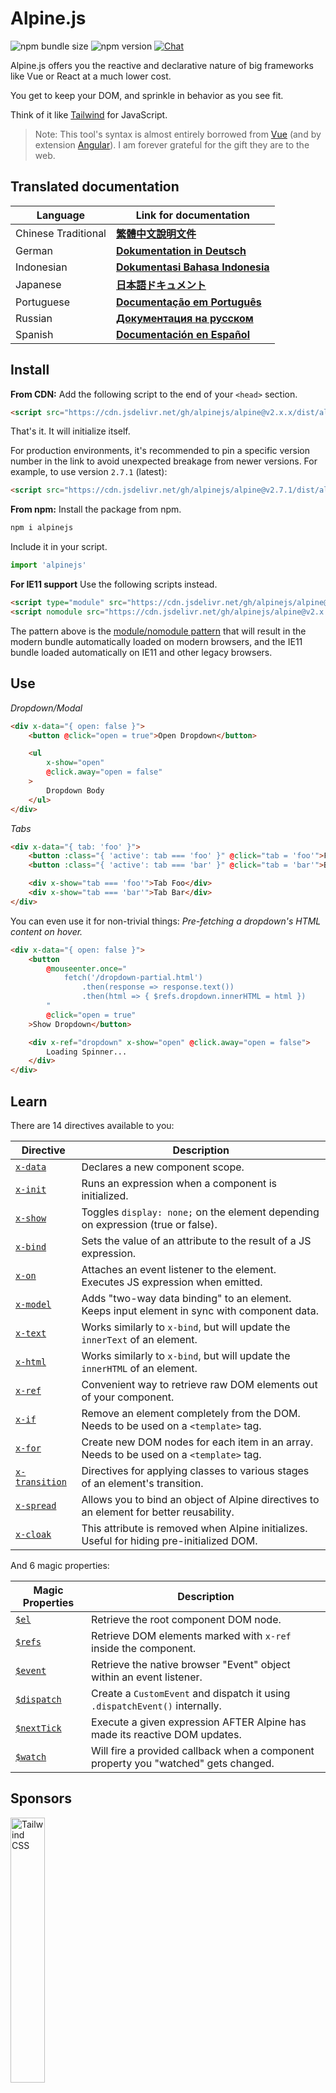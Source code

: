 # Alpine.js

![npm bundle size](https://img.shields.io/bundlephobia/minzip/alpinejs)
![npm version](https://img.shields.io/npm/v/alpinejs)
[![Chat](https://img.shields.io/badge/chat-on%20discord-7289da.svg?sanitize=true)](https://alpinejs.codewithhugo.com/chat/)

Alpine.js offers you the reactive and declarative nature of big frameworks like Vue or React at a much lower cost.

You get to keep your DOM, and sprinkle in behavior as you see fit.

Think of it like [Tailwind](https://tailwindcss.com/) for JavaScript.

> Note: This tool's syntax is almost entirely borrowed from [Vue](https://vuejs.org/) (and by extension [Angular](https://angularjs.org/)). I am forever grateful for the gift they are to the web.

## Translated documentation

| Language | Link for documentation |
| --- | --- |
| Chinese Traditional | [**繁體中文說明文件**](./README.zh-TW.md) |
| German | [**Dokumentation in Deutsch**](./README.de.md) |
| Indonesian | [**Dokumentasi Bahasa Indonesia**](./README.id.md) |
| Japanese | [**日本語ドキュメント**](./README.ja.md) |
| Portuguese | [**Documentação em Português**](./README.pt.md) |
| Russian | [**Документация на русском**](./README.ru.md) |
| Spanish | [**Documentación en Español**](./README.es.md) |

## Install

**From CDN:** Add the following script to the end of your `<head>` section.
```html
<script src="https://cdn.jsdelivr.net/gh/alpinejs/alpine@v2.x.x/dist/alpine.min.js" defer></script>
```

That's it. It will initialize itself.

For production environments, it's recommended to pin a specific version number in the link to avoid unexpected breakage from newer versions.
For example, to use version `2.7.1` (latest):
```html
<script src="https://cdn.jsdelivr.net/gh/alpinejs/alpine@v2.7.1/dist/alpine.min.js" defer></script>
```

**From npm:** Install the package from npm.
```js
npm i alpinejs
```

Include it in your script.
```js
import 'alpinejs'
```

**For IE11 support** Use the following scripts instead.
```html
<script type="module" src="https://cdn.jsdelivr.net/gh/alpinejs/alpine@v2.x.x/dist/alpine.min.js"></script>
<script nomodule src="https://cdn.jsdelivr.net/gh/alpinejs/alpine@v2.x.x/dist/alpine-ie11.min.js" defer></script>
```

The pattern above is the [module/nomodule pattern](https://philipwalton.com/articles/deploying-es2015-code-in-production-today/) that will result in the modern bundle automatically loaded on modern browsers, and the IE11 bundle loaded automatically on IE11 and other legacy browsers.

## Use

*Dropdown/Modal*
```html
<div x-data="{ open: false }">
    <button @click="open = true">Open Dropdown</button>

    <ul
        x-show="open"
        @click.away="open = false"
    >
        Dropdown Body
    </ul>
</div>
```

*Tabs*
```html
<div x-data="{ tab: 'foo' }">
    <button :class="{ 'active': tab === 'foo' }" @click="tab = 'foo'">Foo</button>
    <button :class="{ 'active': tab === 'bar' }" @click="tab = 'bar'">Bar</button>

    <div x-show="tab === 'foo'">Tab Foo</div>
    <div x-show="tab === 'bar'">Tab Bar</div>
</div>
```

You can even use it for non-trivial things:
*Pre-fetching a dropdown's HTML content on hover.*
```html
<div x-data="{ open: false }">
    <button
        @mouseenter.once="
            fetch('/dropdown-partial.html')
                .then(response => response.text())
                .then(html => { $refs.dropdown.innerHTML = html })
        "
        @click="open = true"
    >Show Dropdown</button>

    <div x-ref="dropdown" x-show="open" @click.away="open = false">
        Loading Spinner...
    </div>
</div>
```

## Learn

There are 14 directives available to you:

| Directive | Description |
| --- | --- |
| [`x-data`](#x-data) | Declares a new component scope. |
| [`x-init`](#x-init) | Runs an expression when a component is initialized. |
| [`x-show`](#x-show) | Toggles `display: none;` on the element depending on expression (true or false). |
| [`x-bind`](#x-bind) | Sets the value of an attribute to the result of a JS expression. |
| [`x-on`](#x-on) | Attaches an event listener to the element. Executes JS expression when emitted. |
| [`x-model`](#x-model) | Adds "two-way data binding" to an element. Keeps input element in sync with component data. |
| [`x-text`](#x-text) | Works similarly to `x-bind`, but will update the `innerText` of an element. |
| [`x-html`](#x-html) | Works similarly to `x-bind`, but will update the `innerHTML` of an element. |
| [`x-ref`](#x-ref) | Convenient way to retrieve raw DOM elements out of your component. |
| [`x-if`](#x-if) | Remove an element completely from the DOM. Needs to be used on a `<template>` tag. |
| [`x-for`](#x-for) | Create new DOM nodes for each item in an array. Needs to be used on a `<template>` tag. |
| [`x-transition`](#x-transition) | Directives for applying classes to various stages of an element's transition. |
| [`x-spread`](#x-spread) | Allows you to bind an object of Alpine directives to an element for better reusability. |
| [`x-cloak`](#x-cloak) | This attribute is removed when Alpine initializes. Useful for hiding pre-initialized DOM. |

And 6 magic properties:

| Magic Properties | Description |
| --- | --- |
| [`$el`](#el) |  Retrieve the root component DOM node. |
| [`$refs`](#refs) | Retrieve DOM elements marked with `x-ref` inside the component. |
| [`$event`](#event) | Retrieve the native browser "Event" object within an event listener.  |
| [`$dispatch`](#dispatch) | Create a `CustomEvent` and dispatch it using `.dispatchEvent()` internally. |
| [`$nextTick`](#nexttick) | Execute a given expression AFTER Alpine has made its reactive DOM updates. |
| [`$watch`](#watch) | Will fire a provided callback when a component property you "watched" gets changed. |


## Sponsors

<img width="33%" src="https://refactoringui.nyc3.cdn.digitaloceanspaces.com/tailwind-logo.svg" alt="Tailwind CSS">

**Want your logo here? [DM on Twitter](https://twitter.com/calebporzio)**

## Community Projects

* [AlpineJS Weekly Newsletter](https://alpinejs.codewithhugo.com/newsletter/)
* [Spruce (State Management)](https://github.com/ryangjchandler/spruce)
* [Turbolinks Adapter](https://github.com/SimoTod/alpine-turbolinks-adapter)
* [Alpine Magic Helpers](https://github.com/KevinBatdorf/alpine-magic-helpers)
* [Awesome Alpine](https://github.com/ryangjchandler/awesome-alpine)

### Directives

---

### `x-data`

**Example:** `<div x-data="{ foo: 'bar' }">...</div>`

**Structure:** `<div x-data="[object literal]">...</div>`

`x-data` declares a new component scope. It tells the framework to initialize a new component with the following data object.

Think of it like the `data` property of a Vue component.

**Extract Component Logic**

You can extract data (and behavior) into reusable functions:

```html
<div x-data="dropdown()">
    <button x-on:click="open">Open</button>

    <div x-show="isOpen()" x-on:click.away="close">
        // Dropdown
    </div>
</div>

<script>
    function dropdown() {
        return {
            show: false,
            open() { this.show = true },
            close() { this.show = false },
            isOpen() { return this.show === true },
        }
    }
</script>
```

> **For bundler users**, note that Alpine.js accesses functions that are in the global scope (`window`), you'll need to explicitly assign your functions to `window` in order to use them with `x-data` for example `window.dropdown = function () {}` (this is because with Webpack, Rollup, Parcel etc. `function`'s you define will default to the module's scope not `window`).


You can also mix-in multiple data objects using object destructuring:

```html
<div x-data="{...dropdown(), ...tabs()}">
```

---

### `x-init`
**Example:** `<div x-data="{ foo: 'bar' }" x-init="foo = 'baz'"></div>`

**Structure:** `<div x-data="..." x-init="[expression]"></div>`

`x-init` runs an expression when a component is initialized.

If you wish to run code AFTER Alpine has made its initial updates to the DOM (something like a `mounted()` hook in VueJS), you can return a callback from `x-init`, and it will be run after:

`x-init="() => { // we have access to the post-dom-initialization state here // }"`

---

### `x-show`
**Example:** `<div x-show="open"></div>`

**Structure:** `<div x-show="[expression]"></div>`

`x-show` toggles the `display: none;` style on the element depending if the expression resolves to `true` or `false`.

**x-show.transition**

`x-show.transition` is a convenience API for making your `x-show`s more pleasant using CSS transitions.

```html
<div x-show.transition="open">
    These contents will be transitioned in and out.
</div>
```

| Directive | Description |
| --- | --- |
| `x-show.transition` | A simultaneous fade and scale. (opacity, scale: 0.95, timing-function: cubic-bezier(0.4, 0.0, 0.2, 1), duration-in: 150ms, duration-out: 75ms)
| `x-show.transition.in` | Only transition in. |
| `x-show.transition.out` | Only transition out. |
| `x-show.transition.opacity` | Only use the fade. |
| `x-show.transition.scale` | Only use the scale. |
| `x-show.transition.scale.75` | Customize the CSS scale transform `transform: scale(.75)`. |
| `x-show.transition.duration.200ms` | Sets the "in" transition to 200ms. The out will be set to half that (100ms). |
| `x-show.transition.origin.top.right` | Customize the CSS transform origin `transform-origin: top right`. |
| `x-show.transition.in.duration.200ms.out.duration.50ms` | Different durations for "in" and "out". |

> Note: All of these transition modifiers can be used in conjunction with each other. This is possible (although ridiculous lol): `x-show.transition.in.duration.100ms.origin.top.right.opacity.scale.85.out.duration.200ms.origin.bottom.left.opacity.scale.95`

> Note: `x-show` will wait for any children to finish transitioning out. If you want to bypass this behavior, add the `.immediate` modifer:
```html
<div x-show.immediate="open">
    <div x-show.transition="open">
</div>
```
---

### `x-bind`

> Note: You are free to use the shorter ":" syntax: `:type="..."`.

**Example:** `<input x-bind:type="inputType">`

**Structure:** `<input x-bind:[attribute]="[expression]">`

`x-bind` sets the value of an attribute to the result of a JavaScript expression. The expression has access to all the keys of the component's data object, and will update every-time its data is updated.

> Note: attribute bindings ONLY update when their dependencies update. The framework is smart enough to observe data changes and detect which bindings care about them.

**`x-bind` for class attributes**

`x-bind` behaves a little differently when binding to the `class` attribute.

For classes, you pass in an object whose keys are class names, and values are boolean expressions to determine if those class names are applied or not.

For example:
`<div x-bind:class="{ 'hidden': foo }"></div>`

In this example, the "hidden" class will only be applied when the value of the `foo` data attribute is `true`.

**`x-bind` for boolean attributes**

`x-bind` supports boolean attributes in the same way as value attributes, using a variable as the condition or any JavaScript expression that resolves to `true` or `false`.

For example:
```html
<!-- Given: -->
<button x-bind:disabled="myVar">Click me</button>

<!-- When myVar == true: -->
<button disabled="disabled">Click me</button>

<!-- When myVar == false: -->
<button>Click me</button>
```

This will add or remove the `disabled` attribute when `myVar` is true or false respectively.

Boolean attributes are supported as per the [HTML specification](https://html.spec.whatwg.org/multipage/indices.html#attributes-3:boolean-attribute), for example `disabled`, `readonly`, `required`, `checked`, `hidden`, `selected`, `open`, etc.

> Note: If you need a false state to show for your attribute, such as `aria-*`, chain `.toString()` to the value while binding to the attribute. For example: `:aria-expanded="isOpen.toString()"` would persist whether  `isOpen` was `true` or `false`.

**`.camel` modifier**
**Example:** `<svg x-bind:view-box.camel="viewBox">`

The `camel` modifier will bind to the camel case equivalent of the attribute name. In the example above, the value of `viewBox` will be bound the `viewBox` attribute as opposed to the `view-box` attribute.

---

### `x-on`

> Note: You are free to use the shorter "@" syntax: `@click="..."`.

**Example:** `<button x-on:click="foo = 'bar'"></button>`

**Structure:** `<button x-on:[event]="[expression]"></button>`

`x-on` attaches an event listener to the element it's declared on. When that event is emitted, the JavaScript expression set as its value is executed.

If any data is modified in the expression, other element attributes "bound" to this data, will be updated.

> Note: You can also specify a JavaScript function name.

**Example:** `<button x-on:click="myFunction"></button>`

This is equivalent to: `<button x-on:click="myFunction($event)"></button>`

**`keydown` modifiers**

**Example:** `<input type="text" x-on:keydown.escape="open = false">`

You can specify specific keys to listen for using keydown modifiers appended to the `x-on:keydown` directive. Note that the modifiers are kebab-cased versions of `Event.key` values.

Examples: `enter`, `escape`, `arrow-up`, `arrow-down`

> Note: You can also listen for system-modifier key combinations like: `x-on:keydown.cmd.enter="foo"`

**`.away` modifier**

**Example:** `<div x-on:click.away="showModal = false"></div>`

When the `.away` modifier is present, the event handler will only be executed when the event originates from a source other than itself, or its children.

This is useful for hiding dropdowns and modals when a user clicks away from them.

**`.prevent` modifier**
**Example:** `<input type="checkbox" x-on:click.prevent>`

Adding `.prevent` to an event listener will call `preventDefault` on the triggered event. In the above example, this means the checkbox wouldn't actually get checked when a user clicks on it.

**`.stop` modifier**
**Example:** `<div x-on:click="foo = 'bar'"><button x-on:click.stop></button></div>`

Adding `.stop` to an event listener will call `stopPropagation` on the triggered event. In the above example, this means the "click" event won't bubble from the button to the outer `<div>`. Or in other words, when a user clicks the button, `foo` won't be set to `'bar'`.

**`.self` modifier**
**Example:** `<div x-on:click.self="foo = 'bar'"><button></button></div>`

Adding `.self` to an event listener will only trigger the handler if the `$event.target` is the element itself. In the above example, this means the "click" event that bubbles from the button to the outer `<div>` will **not** run the handler.

**`.window` modifier**
**Example:** `<div x-on:resize.window="isOpen = window.outerWidth > 768 ? false : open"></div>`

Adding `.window` to an event listener will install the listener on the global window object instead of the DOM node on which it is declared. This is useful for when you want to modify component state when something changes with the window, like the resize event. In this example, when the window grows larger than 768 pixels wide, we will close the modal/dropdown, otherwise maintain the same state.

>Note: You can also use the `.document` modifier to attach listeners to `document` instead of `window`

**`.once` modifier**
**Example:** `<button x-on:mouseenter.once="fetchSomething()"></button>`

Adding the `.once` modifier to an event listener will ensure that the listener will only be handled once. This is useful for things you only want to do once, like fetching HTML partials and such.

**`.passive` modifier**
**Example:** `<button x-on:mousedown.passive="interactive = true"></button>`

Adding the `.passive` modifier to an event listener will make the listener a passive one, which means `preventDefault()` will not work on any events being processed, this can help, for example with scroll performance on touch devices.

**`.debounce` modifier**
**Example:** `<input x-on:input.debounce="fetchSomething()">`

The `debounce` modifier allows you to "debounce" an event handler. In other words, the event handler will NOT run until a certain amount of time has elapsed since the last event that fired. When the handler is ready to be called, the last handler call will execute.

The default debounce "wait" time is 250 milliseconds.

If you wish to customize this, you can specify a custom wait time like so:

```
<input x-on:input.debounce.750="fetchSomething()">
<input x-on:input.debounce.750ms="fetchSomething()">
```

**`.camel` modifier**
**Example:** `<input x-on:event-name.camel="doSomething()">`

The `camel` modifier will attach an event listener for the camel case equivalent event name. In the example above, the expression will be evaluated when the `eventName` event is fired on the element.

---

### `x-model`
**Example:** `<input type="text" x-model="foo">`

**Structure:** `<input type="text" x-model="[data item]">`

`x-model` adds "two-way data binding" to an element. In other words, the value of the input element will be kept in sync with the value of the data item of the component.

> Note: `x-model` is smart enough to detect changes on text inputs, checkboxes, radio buttons, textareas, selects, and multiple selects. It should behave [how Vue would](https://vuejs.org/v2/guide/forms.html) in those scenarios.

**`.number` modifier**
**Example:** `<input x-model.number="age">`

The `number` modifier will convert the input's value to a number. If the value cannot be parsed as a valid number, the original value is returned.

**`.debounce` modifier**
**Example:** `<input x-model.debounce="search">`

The `debounce` modifier allows you to add a "debounce" to a value update. In other words, the event handler will NOT run until a certain amount of time has elapsed since the last event that fired. When the handler is ready to be called, the last handler call will execute.

The default debounce "wait" time is 250 milliseconds.

If you wish to customize this, you can specifiy a custom wait time like so:

```
<input x-model.debounce.750="search">
<input x-model.debounce.750ms="search">
```

---

### `x-text`
**Example:** `<span x-text="foo"></span>`

**Structure:** `<span x-text="[expression]"`

`x-text` works similarly to `x-bind`, except instead of updating the value of an attribute, it will update the `innerText` of an element.

---

### `x-html`
**Example:** `<span x-html="foo"></span>`

**Structure:** `<span x-html="[expression]"`

`x-html` works similarly to `x-bind`, except instead of updating the value of an attribute, it will update the `innerHTML` of an element.

> :warning: **Only use on trusted content and never on user-provided content.** :warning:
>
> Dynamically rendering HTML from third parties can easily lead to [XSS](https://developer.mozilla.org/en-US/docs/Glossary/Cross-site_scripting) vulnerabilities.

---

### `x-ref`
**Example:** `<div x-ref="foo"></div><button x-on:click="$refs.foo.innerText = 'bar'"></button>`

**Structure:** `<div x-ref="[ref name]"></div><button x-on:click="$refs.[ref name].innerText = 'bar'"></button>`

`x-ref` provides a convenient way to retrieve raw DOM elements out of your component. By setting an `x-ref` attribute on an element, you are making it available to all event handlers inside an object called `$refs`.

This is a helpful alternative to setting ids and using `document.querySelector` all over the place.

> Note: you can also bind dynamic values for x-ref: `<span :x-ref="item.id"></span>` if you need to.

---

### `x-if`
**Example:** `<template x-if="true"><div>Some Element</div></template>`

**Structure:** `<template x-if="[expression]"><div>Some Element</div></template>`

For cases where `x-show` isn't sufficient (`x-show` sets an element to `display: none` if it's false), `x-if` can be used to  actually remove an element completely from the DOM.

It's important that `x-if` is used on a `<template></template>` tag because Alpine doesn't use a virtual DOM. This implementation allows Alpine to stay rugged and use the real DOM to work its magic.

> Note: `x-if` must have a single element root inside the `<template></template>` tag.

> Note: When using `template` in a `svg` tag, you need to add a [polyfill](https://github.com/alpinejs/alpine/issues/637#issuecomment-654856538) that should be run before Alpine.js is initialized.

---

### `x-for`
**Example:**
```html
<template x-for="item in items" :key="item">
    <div x-text="item"></div>
</template>
```

> Note: the `:key` binding is optional, but HIGHLY recommended.

`x-for` is available for cases when you want to create new DOM nodes for each item in an array. This should appear similar to `v-for` in Vue, with one exception of needing to exist on a `template` tag, and not a regular DOM element.

If you want to access the current index of the iteration, use the following syntax:

```html
<template x-for="(item, index) in items" :key="index">
    <!-- You can also reference "index" inside the iteration if you need. -->
    <div x-text="index"></div>
</template>
```

If you want to access the array object (collection) of the iteration, use the following syntax:

```html
<template x-for="(item, index, collection) in items" :key="index">
    <!-- You can also reference "collection" inside the iteration if you need. -->
    <!-- Current item. -->
    <div x-text="item"></div>
    <!-- Same as above. -->
    <div x-text="collection[index]"></div>
    <!-- Previous item. -->
    <div x-text="collection[index - 1]"></div>
</template>
```

> Note: `x-for` must have a single element root inside of the `<template></template>` tag.

> Note: When using `template` in a `svg` tag, you need to add a [polyfill](https://github.com/alpinejs/alpine/issues/637#issuecomment-654856538) that should be run before Alpine.js is initialized.

#### Nesting `x-for`s
You can nest `x-for` loops, but you MUST wrap each loop in an element. For example:

```html
<template x-for="item in items">
    <div>
        <template x-for="subItem in item.subItems">
            <div x-text="subItem"></div>
        </template>
    </div>
</template>
```

#### Iterating over a range

Alpine supports the `i in n` syntax, where `n` is an integer, allowing you to iterate over a fixed range of elements.

```html
<template x-for="i in 10">
    <span x-text="i"></span>
</template>
```

---

### `x-transition`
**Example:**
```html
<div
    x-show="open"
    x-transition:enter="transition ease-out duration-300"
    x-transition:enter-start="opacity-0 transform scale-90"
    x-transition:enter-end="opacity-100 transform scale-100"
    x-transition:leave="transition ease-in duration-300"
    x-transition:leave-start="opacity-100 transform scale-100"
    x-transition:leave-end="opacity-0 transform scale-90"
>...</div>
```

```html
<template x-if="open">
    <div
        x-transition:enter="transition ease-out duration-300"
        x-transition:enter-start="opacity-0 transform scale-90"
        x-transition:enter-end="opacity-100 transform scale-100"
        x-transition:leave="transition ease-in duration-300"
        x-transition:leave-start="opacity-100 transform scale-100"
        x-transition:leave-end="opacity-0 transform scale-90"
    >...</div>
</template>
```

> The example above uses classes from [Tailwind CSS](https://tailwindcss.com).

Alpine offers 6 different transition directives for applying classes to various stages of an element's transition between "hidden" and "shown" states. These directives work both with `x-show` AND `x-if`.

These behave exactly like VueJS's transition directives, except they have different, more sensible names:

| Directive | Description |
| --- | --- |
| `:enter` | Applied during the entire entering phase. |
| `:enter-start` | Added before element is inserted, removed one frame after element is inserted. |
| `:enter-end` | Added one frame after element is inserted (at the same time `enter-start` is removed), removed when transition/animation finishes.
| `:leave` | Applied during the entire leaving phase. |
| `:leave-start` | Added immediately when a leaving transition is triggered, removed after one frame. |
| `:leave-end` | Added one frame after a leaving transition is triggered (at the same time `leave-start` is removed), removed when the transition/animation finishes.

---

### `x-spread`
**Example:**
```html
<div x-data="dropdown()">
    <button x-spread="trigger">Open Dropdown</button>

    <span x-spread="dialogue">Dropdown Contents</span>
</div>

<script>
    function dropdown() {
        return {
            open: false,
            trigger: {
                ['@click']() {
                    this.open = true
                },
            },
            dialogue: {
                ['x-show']() {
                    return this.open
                },
                ['@click.away']() {
                    this.open = false
                },
            }
        }
    }
</script>
```

`x-spread` allows you to extract an element's Alpine bindings into a reusable object.

The object keys are the directives (Can be any directive including modifiers), and the values are callbacks to be evaluated by Alpine.

> Note: There are a couple of caveats to x-spread:
> - When the directive being "spread" is `x-for`, you should return a normal expression string from the callback. For example: `['x-for']() { return 'item in items' }`.
> - `x-data` and `x-init` can't be used inside a "spread" object.

---

### `x-cloak`
**Example:** `<div x-data="{}" x-cloak></div>`

`x-cloak` attributes are removed from elements when Alpine initializes. This is useful for hiding pre-initialized DOM. It's typical to add the following global style for this to work:

```html
<style>
    [x-cloak] { display: none; }
</style>
```

### Magic Properties

> With the exception of `$el`, magic properties are **not available within `x-data`** as the component isn't initialized yet.

---

### `$el`
**Example:**
```html
<div x-data>
    <button @click="$el.innerHTML = 'foo'">Replace me with "foo"</button>
</div>
```

`$el` is a magic property that can be used to retrieve the root component DOM node.

### `$refs`
**Example:**
```html
<span x-ref="foo"></span>

<button x-on:click="$refs.foo.innerText = 'bar'"></button>
```

`$refs` is a magic property that can be used to retrieve DOM elements marked with `x-ref` inside the component. This is useful when you need to manually manipulate DOM elements.

---

### `$event`
**Example:**
```html
<input x-on:input="alert($event.target.value)">
```

`$event` is a magic property that can be used within an event listener to retrieve the native browser "Event" object.

> Note: The $event property is only available in DOM expressions.

If you need to access $event inside of a JavaScript function you can pass it in directly:

`<button x-on:click="myFunction($event)"></button>`

---

### `$dispatch`
**Example:**
```html
<div @custom-event="console.log($event.detail.foo)">
    <button @click="$dispatch('custom-event', { foo: 'bar' })">
    <!-- When clicked, will console.log "bar" -->
</div>
```

**Note on Event Propagation**

Notice that, because of [event bubbling](https://en.wikipedia.org/wiki/Event_bubbling), when you need to capture events dispatched from nodes that are under the same nesting hierarchy, you'll need to use the [`.window`](https://github.com/alpinejs/alpine#x-on) modifier:

**Example:**

```html
<div x-data>
    <span @custom-event="console.log($event.detail.foo)"></span>
    <button @click="$dispatch('custom-event', { foo: 'bar' })">
<div>
```

> This won't work because when `custom-event` is dispatched, it'll propagate to its common ancestor, the `div`.

**Dispatching to Components**

You can also take advantage of the previous technique to make your components talk to each other:

**Example:**

```html
<div x-data @custom-event.window="console.log($event.detail)"></div>

<button x-data @click="$dispatch('custom-event', 'Hello World!')">
<!-- When clicked, will console.log "Hello World!". -->
```

`$dispatch` is a shortcut for creating a `CustomEvent` and dispatching it using `.dispatchEvent()` internally. There are lots of good use cases for passing data around and between components using custom events. [Read here](https://developer.mozilla.org/en-US/docs/Web/Guide/Events/Creating_and_triggering_events) for more information on the underlying `CustomEvent` system in browsers.

You will notice that any data passed as the second parameter to `$dispatch('some-event', { some: 'data' })`, becomes available through the new events "detail" property: `$event.detail.some`. Attaching custom event data to the `.detail` property is standard practice for `CustomEvent`s in browsers. [Read here](https://developer.mozilla.org/en-US/docs/Web/API/CustomEvent/detail) for more info.

You can also use `$dispatch()` to trigger data updates for `x-model` bindings. For example:

```html
<div x-data="{ foo: 'bar' }">
    <span x-model="foo">
        <button @click="$dispatch('input', 'baz')">
        <!-- After the button is clicked, `x-model` will catch the bubbling "input" event, and update foo to "baz". -->
    </span>
</div>
```

> Note: The $dispatch property is only available in DOM expressions.

If you need to access $dispatch inside of a JavaScript function you can pass it in directly:

`<button x-on:click="myFunction($dispatch)"></button>`

---

### `$nextTick`
**Example:**
```html
<div x-data="{ fruit: 'apple' }">
    <button
        x-on:click="
            fruit = 'pear';
            $nextTick(() => { console.log($event.target.innerText) });
        "
        x-text="fruit"
    ></button>
</div>
```

`$nextTick` is a magic property that allows you to only execute a given expression AFTER Alpine has made its reactive DOM updates. This is useful for times you want to interact with the DOM state AFTER it's reflected any data updates you've made.

---

### `$watch`
**Example:**
```html
<div x-data="{ open: false }" x-init="$watch('open', value => console.log(value))">
    <button @click="open = ! open">Toggle Open</button>
</div>
```

You can "watch" a component property with the `$watch` magic method. In the above example, when the button is clicked and `open` is changed, the provided callback will fire and `console.log` the new value.

## Security
If you find a security vulnerability, please send an email to [calebporzio@gmail.com]().

Alpine relies on a custom implementation using the `Function` object to evaluate its directives. Despite being more secure then `eval()`, its use is prohibited in some environments, such as Google Chrome App, using restrictive Content Security Policy (CSP).

If you use Alpine in a website dealing with sensitive data and requiring [CSP](https://csp.withgoogle.com/docs/strict-csp.html), you need to include `unsafe-eval` in your policy. A robust policy correctly configured will help protecting your users when using personal or financial data.

Since a policy applies to all scripts in your page, it's important that other external libraries included in the website are carefully reviewed to ensure that they are trustworthy and they won't introduce any Cross Site Scripting vulnerability either using the `eval()` function or manipulating the DOM to inject malicious code in your page.

## V3 Roadmap
* Move from `x-ref` to `ref` for Vue parity?
* Add `Alpine.directive()`
* Add `Alpine.component('foo', {...})` (With magic `__init()` method)
* Dispatch Alpine events for "loaded", "transition-start", etc... ([#299](https://github.com/alpinejs/alpine/pull/299)) ?
* Remove "object" (and array) syntax from `x-bind:class="{ 'foo': true }"` ([#236](https://github.com/alpinejs/alpine/pull/236) to add support for object syntax for the `style` attribute)
* Improve `x-for` mutation reactivity ([#165](https://github.com/alpinejs/alpine/pull/165))
* Add "deep watching" support in V3 ([#294](https://github.com/alpinejs/alpine/pull/294))
* Add `$el` shortcut
* Change `@click.away` to `@click.outside`?

## License

Copyright © 2019-2020 Caleb Porzio and contributors

Licensed under the MIT license, see [LICENSE.md](LICENSE.md) for details.
